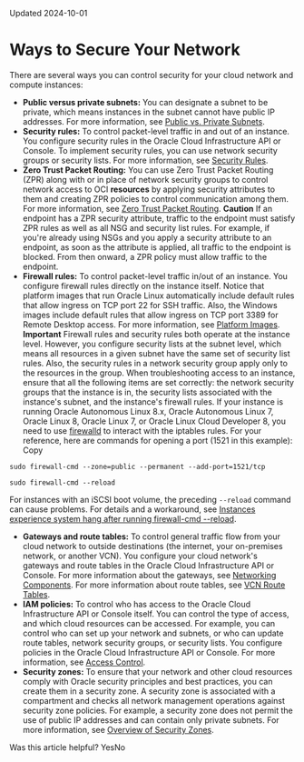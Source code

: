 Updated 2024-10-01
# Ways to Secure Your Network
There are several ways you can control security for your cloud network and compute instances:
  * **Public versus private subnets:** You can designate a subnet to be private, which means instances in the subnet cannot have public IP addresses. For more information, see [Public vs. Private Subnets](https://docs.oracle.com/en-us/iaas/Content/Network/Concepts/overview.htm#Public).
  * **Security rules:** To control packet-level traffic in and out of an instance. You configure security rules in the Oracle Cloud Infrastructure API or Console. To implement security rules, you can use network security groups or security lists. For more information, see [Security Rules](https://docs.oracle.com/en-us/iaas/Content/Network/Concepts/securityrules.htm#Security_Rules).
  * **Zero Trust Packet Routing:** You can use Zero Trust Packet Routing (ZPR) along with or in place of network security groups to control network access to OCI **resources** by applying security attributes to them and creating ZPR policies to control communication among them. For more information, see [Zero Trust Packet Routing](https://docs.oracle.com/iaas/Content/zero-trust-packet-routing/home.htm). 
**Caution** If an endpoint has a ZPR security attribute, traffic to the endpoint must satisfy ZPR rules as well as all NSG and security list rules. For example, if you're already using NSGs and you apply a security attribute to an endpoint, as soon as the attribute is applied, all traffic to the endpoint is blocked. From then onward, a ZPR policy must allow traffic to the endpoint.
  * **Firewall rules:** To control packet-level traffic in/out of an instance. You configure firewall rules directly on the instance itself. Notice that platform images that run Oracle Linux automatically include default rules that allow ingress on TCP port 22 for SSH traffic. Also, the Windows images include default rules that allow ingress on TCP port 3389 for Remote Desktop access. For more information, see [Platform Images](https://docs.oracle.com/iaas/Content/Compute/References/images.htm).
**Important**
Firewall rules and security rules both operate at the instance level. However, you configure security lists at the subnet level, which means all resources in a given subnet have the same set of security list rules. Also, the security rules in a network security group apply only to the resources in the group. When troubleshooting access to an instance, ensure that all the following items are set correctly: the network security groups that the instance is in, the security lists associated with the instance's subnet, and the instance's firewall rules.
If your instance is running Oracle Autonomous Linux 8.x, Oracle Autonomous Linux 7, Oracle Linux 8, Oracle Linux 7, or Oracle Linux Cloud Developer 8, you need to use [firewalld](https://oracle-base.com/articles/linux/linux-firewall-firewalld) to interact with the iptables rules. For your reference, here are commands for opening a port (1521 in this example):
Copy
```
sudo firewall-cmd --zone=public --permanent --add-port=1521/tcp
								
sudo firewall-cmd --reload
```

For instances with an iSCSI boot volume, the preceding `--reload` command can cause problems. For details and a workaround, see [Instances experience system hang after running firewall-cmd --reload](https://docs.oracle.com/iaas/Content/Compute/known-issues.htm#firewallReload).
  * **Gateways and route tables:** To control general traffic flow from your cloud network to outside destinations (the internet, your on-premises network, or another VCN). You configure your cloud network's gateways and route tables in the Oracle Cloud Infrastructure API or Console. For more information about the gateways, see [Networking Components](https://docs.oracle.com/en-us/iaas/Content/Network/Concepts/overview.htm#Componen). For more information about route tables, see [VCN Route Tables](https://docs.oracle.com/en-us/iaas/Content/Network/Tasks/managingroutetables.htm#Route2). 
  * **IAM policies:** To control who has access to the Oracle Cloud Infrastructure API or Console itself. You can control the type of access, and which cloud resources can be accessed. For example, you can control who can set up your network and subnets, or who can update route tables, network security groups, or security lists. You configure policies in the Oracle Cloud Infrastructure API or Console. For more information, see [Access Control](https://docs.oracle.com/en-us/iaas/Content/Network/Concepts/accesscontrol.htm#Access_Control).
  * **Security zones:** To ensure that your network and other cloud resources comply with Oracle security principles and best practices, you can create them in a security zone. A security zone is associated with a compartment and checks all network management operations against security zone policies. For example, a security zone does not permit the use of public IP addresses and can contain only private subnets. For more information, see [Overview of Security Zones](https://docs.oracle.com/iaas/security-zone/using/security-zones.htm).


Was this article helpful?
YesNo

